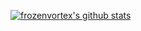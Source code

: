 [![frozenvortex's github stats](https://github-readme-stats.vercel.app/api?username=frozenvortex)](https://github.com/anuraghazra/github-readme-stats)
